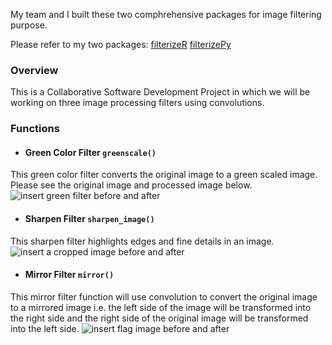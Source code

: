 My team and I built these two comphrehensive packages for image filtering purpose. 

Please refer to my two packages:
[filterizeR](https://github.com/chaomander2018/filterizeR-1)
[filterizePy](https://github.com/chaomander2018/filterizePy)

### Overview

This is a Collaborative Software Development Project in which we will be working on three image processing filters using convolutions.

### Functions

- #### Green Color Filter `greenscale()`
This green color filter converts the original image to a green scaled image.
Please see the original image and processed image below.
![insert green filter before and after](img/greenscale_eff.png)

- #### Sharpen Filter `sharpen_image()`
This sharpen filter highlights edges and fine details in an image.
![insert a cropped image before and after](img/sharpen_eff.png)

- #### Mirror Filter `mirror()`
This mirror filter function will use convolution to convert the original image to a mirrored image i.e. the left side of the image will be transformed into the right side and the right side of the original image will be transformed into the left side.
![insert flag image before and after](img/mirror_eff.png)

